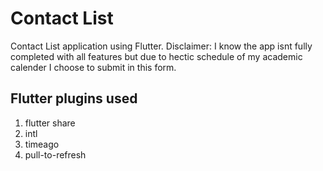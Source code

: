 # Contact List

Contact List application using Flutter.
Disclaimer: I know the app isnt fully completed with all features but due to hectic schedule of my academic calender I choose to submit in this form.

## Flutter  plugins used
1. flutter share
2. intl
3. timeago
4. pull-to-refresh
